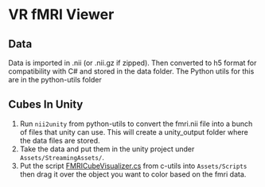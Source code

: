 # VR fMRI Viewer

## Data

Data is imported in .nii (or .nii.gz if zipped). Then converted to h5 format for compatibility with C# and stored in the data folder. The Python utils for this are in the python-utils folder


## Cubes In Unity

1) Run `nii2unity` from python-utils to convert the fmri.nii file into a bunch of files that unity can use. This will create a unity_output folder where the data files are stored.
2) Take the data and put them in the unity project under `Assets/StreamingAssets/`.
3) Put the script [FMRICubeVisualizer.cs](c-utils/FMRICubeVisualizer.cs) from c-utils into `Assets/Scripts` then drag it over the object you want to color based on the fmri data.